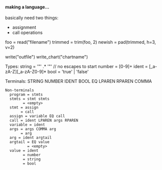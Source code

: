 #### making a language...

basically need two things:
- assignment
- call operations

foo = read("filename")
trimmed = trim(foo, 2)
newish = pad(trimmed, h=3, v=2)

write("outfile")
write_chart("chartname")

Types:
  string = '"' .* '"'  // no escapes to start
  number = [0-9]+
  ident = [_a-zA-Z][_a-zA-Z0-9]*
  bool  = 'true' | 'false'
  
Terminals:
  STRING
  NUMBER
  IDENT
  BOOL
  EQ
  LPAREN
  RPAREN
  COMMA
  
```  
Non-terminals
  program = stmts
  stmts = stmt stmts
        = <empty>
  stmt = assign
       = call
  assign = variable EQ call
  call = ident LPAREN args RPAREN
  variable = ident
  args = args COMMA arg
       = arg
  arg = ident argtail
  argtail = EQ value
          = <empty>
  value = ident
        = number
        = string
        = bool
```
  